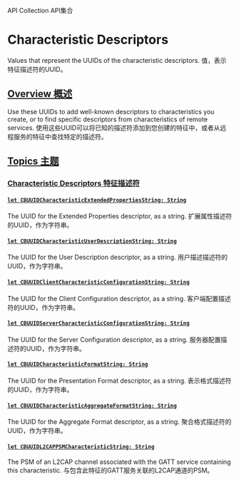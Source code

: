 API Collection API集合

# Characteristic Descriptors 

Values that represent the UUIDs of the characteristic descriptors.
值，表示特征描述符的UUID。



## [Overview 概述](https://developer.apple.com/documentation/corebluetooth/characteristic-descriptors#overview)

Use these UUIDs to add well-known descriptors to characteristics you create, or to find specific descriptors from characteristics of remote services.
使用这些UUID可以将已知的描述符添加到您创建的特征中，或者从远程服务的特征中查找特定的描述符。



## [Topics 主题](https://developer.apple.com/documentation/corebluetooth/characteristic-descriptors#topics)

### [Characteristic Descriptors 特征描述符](https://developer.apple.com/documentation/corebluetooth/characteristic-descriptors#Characteristic-Descriptors)

#### [`let CBUUIDCharacteristicExtendedPropertiesString: String`](https://developer.apple.com/documentation/corebluetooth/cbuuidcharacteristicextendedpropertiesstring)

The UUID for the Extended Properties descriptor, as a string.
扩展属性描述符的UUID，作为字符串。



#### [`let CBUUIDCharacteristicUserDescriptionString: String`](https://developer.apple.com/documentation/corebluetooth/cbuuidcharacteristicuserdescriptionstring)

The UUID for the User Description descriptor, as a string.
用户描述描述符的UUID，作为字符串。



#### [`let CBUUIDClientCharacteristicConfigurationString: String`](https://developer.apple.com/documentation/corebluetooth/cbuuidclientcharacteristicconfigurationstring)

The UUID for the Client Configuration descriptor, as a string.
客户端配置描述符的UUID，作为字符串。



#### [`let CBUUIDServerCharacteristicConfigurationString: String`](https://developer.apple.com/documentation/corebluetooth/cbuuidservercharacteristicconfigurationstring)

The UUID for the Server Configuration descriptor, as a string.
服务器配置描述符的UUID，作为字符串。



#### [`let CBUUIDCharacteristicFormatString: String`](https://developer.apple.com/documentation/corebluetooth/cbuuidcharacteristicformatstring)

The UUID for the Presentation Format descriptor, as a string.
表示格式描述符的UUID，作为字符串。



#### [`let CBUUIDCharacteristicAggregateFormatString: String`](https://developer.apple.com/documentation/corebluetooth/cbuuidcharacteristicaggregateformatstring)

The UUID for the Aggregate Format descriptor, as a string.
聚合格式描述符的UUID，作为字符串。



#### [`let CBUUIDL2CAPPSMCharacteristicString: String`](https://developer.apple.com/documentation/corebluetooth/cbuuidl2cappsmcharacteristicstring)

The PSM of an L2CAP channel associated with the GATT service containing this characteristic.
与包含此特征的GATT服务关联的L2CAP通道的PSM。
